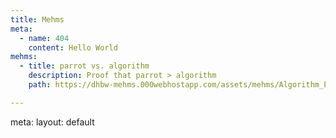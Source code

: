 ```yaml
---
title: Mehms
meta:
  - name: 404
    content: Hello World
mehms:
  - title: parrot vs. algorithm
    description: Proof that parrot > algorithm
    path: https://dhbw-mehms.000webhostapp.com/assets/mehms/Algorithm_Parrot.jpg

---
```


<route lang="yaml">
meta:
  layout: default
</route>

<MehmToolbar />
